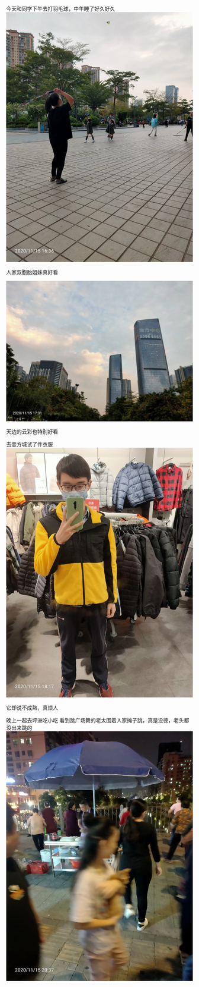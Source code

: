 今天和同学下午去打羽毛球，中午睡了好久好久
![](../img/6904315-1280d1bc38cd7c00.jpg)

人家双胞胎姐妹真好看

![](../img/6904315-19ceea026001f0a0.jpg)

天边的云彩也特别好看

去壹方城试了件衣服![](../img/6904315-8a8ccfefdc5d9da2.jpg)

它却说不成熟，真烦人

晚上一起去坪洲吃小吃
看到跳广场舞的老太围着人家摊子跳，真是没德，老头都没出来跳的![](../img/6904315-a2182e6369784d75.jpg)
